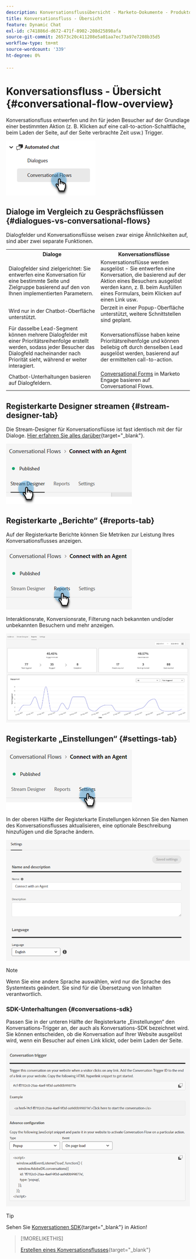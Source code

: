 ```yaml
---
description: Konversationsflussübersicht - Marketo-Dokumente - Produktdokumentation
title: Konversationsfluss - Übersicht
feature: Dynamic Chat
exl-id: c741886d-d672-471f-8902-208d25898afa
source-git-commit: 26573c20c411208e5a01aa7ec73a97e7208b35d5
workflow-type: tm+mt
source-wordcount: '339'
ht-degree: 0%

---
```


# Konversationsfluss - Übersicht {#conversational-flow-overview}

Konversationsfluss entwerfen und ihn für jeden Besucher auf der Grundlage einer bestimmten Aktion (z. B. Klicken auf eine call-to-action-Schaltfläche, beim Laden der Seite, auf der Seite verbrachte Zeit usw.) Trigger.

![](assets/conversational-flow-overview-1.png)

## Dialoge im Vergleich zu Gesprächsflüssen {#dialogues-vs-conversational-flows}

Dialogfelder und Konversationsflüsse weisen zwar einige Ähnlichkeiten auf, sind aber zwei separate Funktionen.

<table>
 <tbody>
  <tr>
   <th style="width:50%">Dialoge</th>
   <th style="width:50%">Konversationsflüsse</th>
  </tr>
  <tr>
   <td>Dialogfelder sind zielgerichtet: Sie entwerfen eine Konversation für eine bestimmte Seite und Zielgruppe basierend auf den von Ihnen implementierten Parametern.</td>
   <td>Konversationsflüsse werden ausgelöst - Sie entwerfen eine Konversation, die basierend auf der Aktion eines Besuchers ausgelöst werden kann, z. B. beim Ausfüllen eines Formulars, beim Klicken auf einen Link usw.</td>
  </tr>
   <tr>
   <td>Wird nur in der Chatbot-Oberfläche unterstützt.</td>
   <td>Derzeit in einer Popup-Oberfläche unterstützt, weitere Schnittstellen sind geplant.</td>
  </tr>
  </tr>
   <tr>
   <td>Für dasselbe Lead-Segment können mehrere Dialogfelder mit einer Prioritätsreihenfolge erstellt werden, sodass jeder Besucher das Dialogfeld nacheinander nach Priorität sieht, während er weiter interagiert.</td>
   <td>Konversationsflüsse haben keine Prioritätsreihenfolge und können beliebig oft durch denselben Lead ausgelöst werden, basierend auf der ermittelten call-to-action.</td>
  </tr>
  <tr>
   <td>Chatbot-Unterhaltungen basieren auf Dialogfeldern.</td>
   <td><a href="/help/marketo/product-docs/demand-generation/dynamic-chat/automated-chat/conversational-flow-settings-for-marketo-engage-forms.md" target="_blank">Conversational Forms</a> in Marketo Engage basieren auf Conversational Flows.</td>
  </tr>
 </tbody>
</table>

## Registerkarte Designer streamen {#stream-designer-tab}

Die Stream-Designer für Konversationsflüsse ist fast identisch mit der für Dialoge. [Hier erfahren Sie alles darüber](/help/marketo/product-docs/demand-generation/dynamic-chat/automated-chat/stream-designer.md){target="_blank"}.

![](assets/conversational-flow-overview-2.png)

## Registerkarte „Berichte“ {#reports-tab}

Auf der Registerkarte Berichte können Sie Metriken zur Leistung Ihres Konversationsflusses anzeigen.

![](assets/conversational-flow-overview-3.png)

Interaktionsrate, Konversionsrate, Filterung nach bekannten und/oder unbekannten Besuchern und mehr anzeigen.

![](assets/conversational-flow-overview-4.png)

## Registerkarte „Einstellungen“ {#settings-tab}

![](assets/conversational-flow-overview-5.png)

In der oberen Hälfte der Registerkarte Einstellungen können Sie den Namen des Konversationsflusses aktualisieren, eine optionale Beschreibung hinzufügen und die Sprache ändern.

![](assets/conversational-flow-overview-6.png)

>[!NOTE]
>
>Wenn Sie eine andere Sprache auswählen, wird nur die Sprache des Systemtexts geändert. Sie sind für die Übersetzung von Inhalten verantwortlich.

### SDK-Unterhaltungen {#conversations-sdk}

Passen Sie in der unteren Hälfte der Registerkarte „Einstellungen“ den Konversations-Trigger an, der auch als Konversations-SDK bezeichnet wird. Sie können entscheiden, ob die Konversation auf Ihrer Website ausgelöst wird, wenn ein Besucher auf einen Link klickt, oder beim Laden der Seite.

![](assets/conversational-flow-overview-7.png)

>[!TIP]
>
>Sehen Sie [Konversationen SDK](https://experienceleague.adobe.com/tools/marketo-dynamic-chatbot/conversations-sdk/){target="_blank"} in Aktion!

>[!MORELIKETHIS]
>
>[Erstellen eines Konversationsflusses](/help/marketo/product-docs/demand-generation/dynamic-chat/automated-chat/create-a-conversational-flow.md){target="_blank"}
